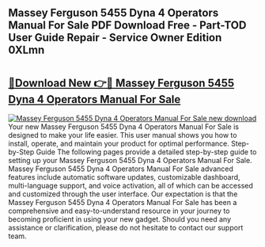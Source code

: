 ## Massey Ferguson 5455 Dyna 4 Operators Manual For Sale PDF Download Free - Part-TOD User Guide Repair - Service Owner Edition 0XLmn

# <h2><a href="http://bc85792.oget.top/?id=Massey+Ferguson+5455+Dyna+4+Operators+Manual+For+Sale">🔗Download New 👉🔴 Massey Ferguson 5455 Dyna 4 Operators Manual For Sale</a></h2>

[![Massey Ferguson 5455 Dyna 4 Operators Manual For Sale new download](https://i.imgur.com/5g1atiW.png)](http://bc85792.oget.top/?id=Massey+Ferguson+5455+Dyna+4+Operators+Manual+For+Sale)
Your new Massey Ferguson 5455 Dyna 4 Operators Manual For Sale is designed to make your life easier. This user manual shows you how to install, operate, and maintain your product for optimal performance. Step-by-Step Guide The following pages provide a detailed step-by-step guide to setting up your Massey Ferguson 5455 Dyna 4 Operators Manual For Sale. Massey Ferguson 5455 Dyna 4 Operators Manual For Sale advanced features include automatic software updates, customizable dashboard, multi-language support, and voice activation, all of which can be accessed and customized through the user interface. Our expectation is that the Massey Ferguson 5455 Dyna 4 Operators Manual For Sale has been a comprehensive and easy-to-understand resource in your journey to becoming proficient in using your new gadget. Should you need any assistance or clarification, please do not hesitate to contact our support team.
